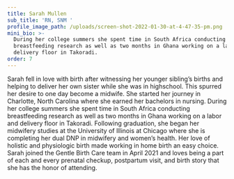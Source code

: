 ```yaml
---
title: Sarah Mullen
sub_title: 'RN, SNM '
profile_image_path: /uploads/screen-shot-2022-01-30-at-4-47-35-pm.png
mini_bio: >-
  During her college summers she spent time in South Africa conducting
  breastfeeding research as well as two months in Ghana working on a labor and
  delivery floor in Takoradi. 
order: 7
---
```

Sarah fell in love with birth after witnessing her younger sibling’s births and helping to deliver her own sister while she was in highschool. This spurred her desire to one day become a midwife. She started her journey in Charlotte, North Carolina where she earned her bachelors in nursing. During her college summers she spent time in South Africa conducting breastfeeding research as well as two months in Ghana working on a labor and delivery floor in Takoradi. Following graduation, she began her midwifery studies at the University of Illinois at Chicago where she is completing her dual DNP in midwifery and women’s health. Her love of holistic and physiologic birth made working in home birth an easy choice. Sarah joined the Gentle Birth Care team in April 2021 and loves being a part of each and every prenatal checkup, postpartum visit, and birth story that she has the honor of attending.
